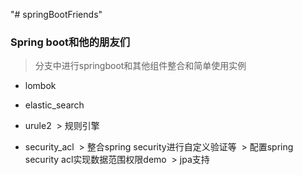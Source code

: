 "# springBootFriends" 
### Spring boot和他的朋友们

> 分支中进行springboot和其他组件整合和简单使用实例

* lombok

* elastic_search

* urule2
  > 规则引擎
* security_acl 
  > 整合spring security进行自定义验证等
  > 配置spring security acl实现数据范围权限demo
  > jpa支持

